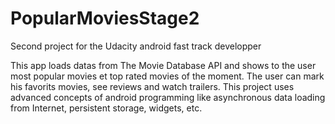 # PopularMoviesStage2
Second project for the Udacity android fast track developper


This app loads datas from The Movie Database API and shows to the user most popular movies et top rated movies of the moment. The user can mark his favorits movies, see reviews and watch trailers.
This project uses advanced concepts of android programming like asynchronous data loading from Internet, persistent storage, widgets, etc.
